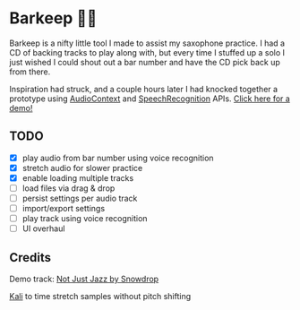 # Barkeep :musical_note::saxophone:

Barkeep is a nifty little tool I made to assist my saxophone practice.
I had a CD of backing tracks to play along with, but every time I stuffed up a solo
I just wished I could shout out a bar number and have the CD pick back up from there.

Inspiration had struck, and a couple hours later I had knocked together a prototype using
[AudioContext](https://developer.mozilla.org/en/docs/Web/API/AudioContext) and
[SpeechRecognition](https://developer.mozilla.org/en-US/docs/Web/API/SpeechRecognition) APIs.
[Click here for a demo!](https://barkeep.github.io)

## TODO
- [x] play audio from bar number using voice recognition
- [x] stretch audio for slower practice
- [x] enable loading multiple tracks
- [ ] load files via drag & drop
- [ ] persist settings per audio track
- [ ] import/export settings
- [ ] play track using voice recognition
- [ ] UI overhaul

## Credits

Demo track: [Not Just Jazz by Snowdrop](https://soundcloud.com/snowdrop_jpn/not-just-jazz)

[Kali](https://github.com/Infinity/Kali) to time stretch samples without pitch shifting
